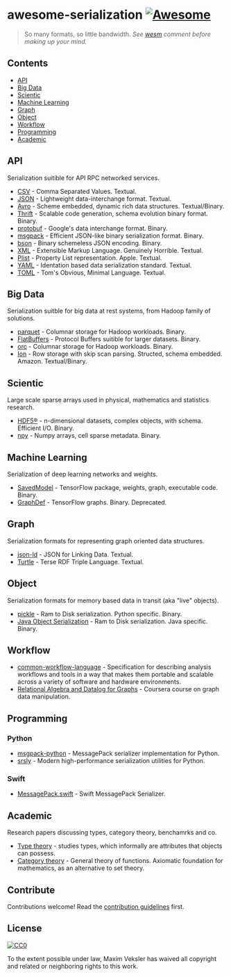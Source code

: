 # awesome-serialization [![Awesome](https://awesome.re/badge.svg)](https://awesome.re)

> So many formats, so little bandwidth.  *See [wesm](https://github.com/18F/data-act-pilot/issues/161#issuecomment-139812420) comment before making up your mind.*

## Contents

- [API](#api)
- [Big Data](#big-data)
- [Scientic](#scientic)
- [Machine Learning](#machine-learning)
- [Graph](#graph)
- [Object](#object)
- [Workflow](#workflow)
- [Programming](#programming)
- [Academic](#academic)

## API

Serialization suitible for API RPC networked services.

- [CSV](https://en.wikipedia.org/wiki/Comma-separated_values) - Comma Separated Values. Textual.
- [JSON](https://www.json.org) - Lightweight data-interchange format. Textual.
- [Avro](https://avro.apache.org) - Scheme embedded, dynamic rich data structures. Textual/Binary.
- [Thrift](http://thrift.apache.org) - Scalable code generation, schema evolution binary format. Binary.
- [protobuf](https://github.com/protocolbuffers/protobuf) - Google's data interchange format. Binary.
- [msgpack](https://msgpack.org) - Efficient JSON-like binary serialization format. Binary.
- [bson](http://bsonspec.org) - Binary schemeless JSON encoding. Binary.
- [XML](https://www.w3.org/XML/) - Extensible Markup Language. Genuinely Horrible. Textual.
- [Plist](https://en.wikipedia.org/wiki/Property_list) - Property List representation. Apple. Textual.
- [YAML](https://yaml.org) - Identation based data serialization standard. Textual.
- [TOML](https://github.com/toml-lang/toml) - Tom's Obvious, Minimal Language. Textual.

## Big Data

Serialization suitble for big data at rest systems, from Hadoop family of solutions.

- [parquet](https://parquet.apache.org) - Columnar storage for Hadoop workloads. Binary.
- [FlatBuffers](https://google.github.io/flatbuffers/) - Protocol Buffers suitible for larger datasets. Binary.
- [orc](https://orc.apache.org) - Columnar storage for Hadoop workloads. Binary.
- [Ion](https://amzn.github.io/ion-docs/) - Row storage with skip scan parsing. Structed, schema embedded. Amazon. Textual/Binary.

## Scientic

Large scale sparse arrays used in physical, mathematics and statistics research.

- [HDF5®](https://www.hdfgroup.org) - n-dimensional datasets, complex objects, with schema. Efficient I/O. Binary.
- [npy](https://numpy.org/devdocs/reference/generated/numpy.lib.format.html) - Numpy arrays, cell sparse metadata. Binary.

## Machine Learning

Serialization of deep learning networks and weights.

- [SavedModel](https://www.tensorflow.org/guide/saved_model) - TensorFlow package, weights, graph, executable code. Binary.
- [GraphDef](https://www.tensorflow.org/guide/extend/model_files) - TensorFlow graphs. Binary. Deprecated.

## Graph

Serialization formats for representing graph oriented data structures.

- [json-ld](https://json-ld.org) - JSON for Linking Data. Textual.
- [Turtle](https://www.w3.org/TR/turtle/) - Terse RDF Triple Language. Textual.

## Object

Serialization formats for memory based data in transit (aka "live" objects).

- [pickle](https://docs.python.org/3/library/pickle.html) - Ram to Disk serialization. Python specific. Binary.
- [Java Object Serialization](https://docs.oracle.com/javase/8/docs/technotes/guides/serialization/index.html) - Ram to Disk serialization. Java specific. Binary.

## Workflow

- [common-workflow-language](https://github.com/common-workflow-language) - Specification for describing analysis workflows and tools in a way that makes them portable and scalable across a variety of software and hardware environments.
- [Relational Algebra and Datalog for Graphs](https://www.coursera.org/lecture/data-manipulation/relational-algebra-and-datalog-for-graphs-U8zVV) - Coursera course on graph data manipulation.

## Programming

### Python

- [msgpack-python](https://github.com/msgpack/msgpack-python) - MessagePack serializer implementation for Python.
- [srsly](https://github.com/explosion/srsly) - Modern high-performance serialization utilities for Python.

### Swift

- [MessagePack.swift](https://github.com/a2/MessagePack.swift) - Swift MessagePack Serializer.

## Academic

Research papers discussing types, category theory, benchamrks and co.

- [Type theory](https://en.wikipedia.org/wiki/Type_theory) - studies types, which informally are attributes that objects can possess.
- [Category theory](https://en.wikipedia.org/wiki/Category_theory) - General theory of functions. Axiomatic foundation for mathematics, as an alternative to set theory.

## Contribute

Contributions welcome! Read the [contribution guidelines](contributing.md) first.

## License

[![CC0](http://mirrors.creativecommons.org/presskit/buttons/88x31/svg/cc-zero.svg)](http://creativecommons.org/publicdomain/zero/1.0)

To the extent possible under law, Maxim Veksler has waived all copyright and
related or neighboring rights to this work.
